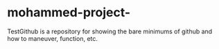 # mohammed-project-
TestGithub is a repository for showing the bare minimums of github and how to maneuver, function, etc. 
